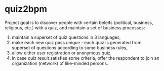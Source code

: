 # quiz2bpm
Project goal is to discover people with certain beleifs (political, business, religious, etc.) with a quiz, and maintain a set of business processes:
1) maintain a superset of quiz questions in 3 languages,
2) make each new quiz pass unique - each quiz is generated from superset of questions according to some business rules,
3) allow either user registration or anonymous quiz,
4) in case quiz result satisfies some criteria, offer the respondent to join an organization (network) of like-minded persons.
